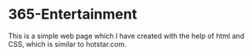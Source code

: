 # 365-Entertainment
This is a simple web page which I have created with the help of html and CSS,  which is similar to hotstar.com.
